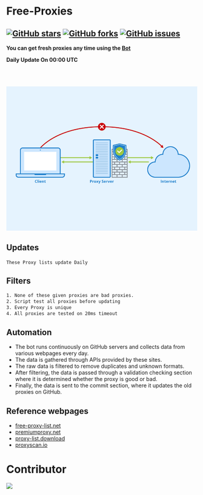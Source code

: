 Free-Proxies
====
[![GitHub stars](https://img.shields.io/github/stars/Anonym0usWork1221/Free-Proxies.svg)](https://github.com/Anonym0usWork1221/Free-Proxies/stargazers)
[![GitHub forks](https://img.shields.io/github/forks/Anonym0usWork1221/Free-Proxies.svg)](https://github.com/Anonym0usWork1221/Free-Proxies/network/members)
[![GitHub issues](https://img.shields.io/github/issues/Anonym0usWork1221/Free-Proxies.svg)](https://github.com/Anonym0usWork1221/Free-Proxies/issues)
-----------

**__You can get fresh proxies any time using the [Bot](https://t.me/reverse_master_bot)__**

**Daily Update On 00:00 UTC**

<br>
<br>
<p align="center">
  <img src="https://github.com/Anonym0usWork1221/Free-Proxies/blob/cd100f73f5a4a6f828cff32932160873af453ee3/Proxy-Server.png"  title="proxy-list">
</p>

Updates
-----------
    These Proxy lists update Daily

## Filters
    1. None of these given proxies are bad proxies.  
    2. Script test all proxies before updating
    3. Every Proxy is unique
    4. All proxies are tested on 20ms timeout

## Automation
* The bot runs continuously on GitHub servers and collects data from various webpages every day.
* The data is gathered through APIs provided by these sites.
* The raw data is filtered to remove duplicates and unknown formats.
* After filtering, the data is passed through a validation checking section where it is determined whether the proxy is good or bad.
* Finally, the data is sent to the commit section, where it updates the old proxies on GitHub.

## Reference webpages
* [free-proxy-list.net](https://free-proxy-list.net)
* [premiumproxy.net](https://premiumproxy.net)
* [proxy-list.download](https://www.proxy-list.download)
* [proxyscan.io](https://www.proxyscan.io)

# Contributor

<a href = "https://github.com/Anonym0usWork1221/Free-Proxies/graphs/contributors">
  <img src = "https://contrib.rocks/image?repo=Anonym0usWork1221/Free-Proxies"/>
</a>
